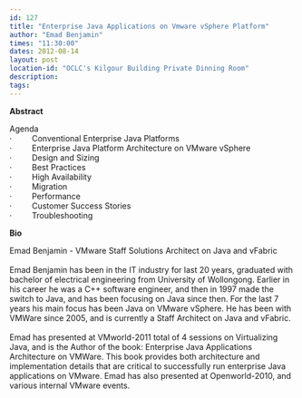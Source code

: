 ```yaml
---
id: 127
title: "Enterprise Java Applications on Vmware vSphere Platform"
author: "Emad Benjamin"
times: "11:30:00"
dates: 2012-08-14
layout: post
location-id: "OCLC's Kilgour Building Private Dinning Room"  
description: 
tags: 
---
```

 **Abstract**

Agenda  
·&nbsp;&nbsp;&nbsp;&nbsp;&nbsp;&nbsp;&nbsp;&nbsp; Conventional Enterprise Java Platforms  
·&nbsp;&nbsp;&nbsp;&nbsp;&nbsp;&nbsp;&nbsp;&nbsp; Enterprise Java Platform Architecture on VMware vSphere  
·&nbsp;&nbsp;&nbsp;&nbsp;&nbsp;&nbsp;&nbsp;&nbsp; Design and Sizing  
·&nbsp;&nbsp;&nbsp;&nbsp;&nbsp;&nbsp;&nbsp;&nbsp; Best Practices  
·&nbsp;&nbsp;&nbsp;&nbsp;&nbsp;&nbsp;&nbsp;&nbsp; High Availability  
·&nbsp;&nbsp;&nbsp;&nbsp;&nbsp;&nbsp;&nbsp;&nbsp; Migration  
·&nbsp;&nbsp;&nbsp;&nbsp;&nbsp;&nbsp;&nbsp;&nbsp; Performance  
·&nbsp;&nbsp;&nbsp;&nbsp;&nbsp;&nbsp;&nbsp;&nbsp; Customer Success Stories  
·&nbsp;&nbsp;&nbsp;&nbsp;&nbsp;&nbsp;&nbsp;&nbsp; Troubleshooting  

**Bio**

Emad Benjamin - VMware Staff Solutions Architect on Java and vFabric  
&nbsp;  
Emad Benjamin has been in the IT industry for last 20 years, graduated with bachelor of electrical engineering from University of Wollongong. Earlier in his career he was a C++ software engineer, and then in 1997 made the switch to Java, and has been focusing on Java since then. For the last 7 years his main focus has been Java on VMware vSphere. He has been with VMWare since 2005, and is currently a Staff Architect on Java and vFabric.  
&nbsp;  
Emad has presented at VMworld-2011 total of 4 sessions on Virtualizing Java, and is the Author of the book: Enterprise Java Applications Architecture on VMWare. This book provides both architecture and implementation details that are critical to successfully run enterprise Java applications on VMware. Emad has also presented at Openworld-2010, and various internal VMware events.

